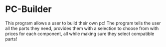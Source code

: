 # PC-Builder
This program allows a user to build their own pc!
The program tells the user all the parts they need, provides them with a selection to choose from with prices for each component,
all while making sure they select compatible parts!
